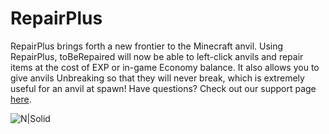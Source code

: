 # RepairPlus

RepairPlus brings forth a new frontier to the Minecraft anvil. Using RepairPlus, toBeRepaired will now be able to left-click anvils and repair items at the cost of EXP or in-game Economy balance. It also allows you to give anvils Unbreaking so that they will never break, which is extremely useful for an anvil at spawn! Have questions? Check out our support page [here](http://songoda.com/support.php?a=product&id=RepairPlus.9 "http://songoda.com/support.php?a=product&id=RepairPlus.9").

![N|Solid](https://i.imgur.com/jKtE7ZM.png)